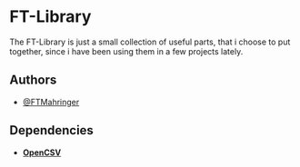 
# FT-Library

The FT-Library is just a small collection of useful parts, that i choose to put together, since i have been using them in a few projects lately.




## Authors

- [@FTMahringer](https://github.com/FTMahringer)


## Dependencies

- **[OpenCSV](https://sourceforge.net/projects/opencsv/)**
    
